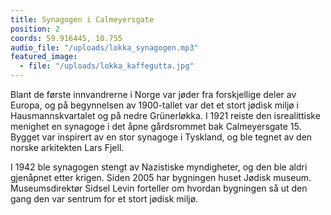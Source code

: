 ```yaml
---
title: Synagogen i Calmeyersgate
position: 2
coords: 59.916445, 10.755
audio_file: "/uploads/lokka_synagogen.mp3"
featured_image: 
  - file: "/uploads/lokka_kaffegutta.jpg"
---
```


Blant de første innvandrerne i Norge var jøder fra forskjellige deler av Europa, og på begynnelsen av 1900-tallet var det et stort jødisk miljø i Hausmannskvartalet og på nedre Grünerløkka. I 1921 reiste den isrealittiske menighet en synagoge i det åpne gårdsrommet bak Calmeyersgate 15. Bygget var inspirert av en stor synagoge i Tyskland, og ble tegnet av den norske arkitekten Lars Fjell.

I 1942 ble synagogen stengt av Nazistiske myndigheter, og den ble aldri gjenåpnet etter krigen. Siden 2005 har bygningen huset Jødisk museum. Museumsdirektør Sidsel Levin forteller om hvordan bygningen så ut den gang den var sentrum for et stort jødisk miljø.